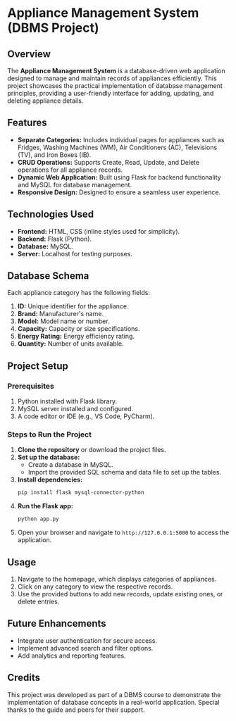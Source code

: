 # Appliance Management System (DBMS Project)

## Overview
The **Appliance Management System** is a database-driven web application designed to manage and maintain records of appliances efficiently. This project showcases the practical implementation of database management principles, providing a user-friendly interface for adding, updating, and deleting appliance details.

## Features
- **Separate Categories:** Includes individual pages for appliances such as Fridges, Washing Machines (WM), Air Conditioners (AC), Televisions (TV), and Iron Boxes (IB).
- **CRUD Operations:** Supports Create, Read, Update, and Delete operations for all appliance records.
- **Dynamic Web Application:** Built using Flask for backend functionality and MySQL for database management.
- **Responsive Design:** Designed to ensure a seamless user experience.

## Technologies Used
- **Frontend:** HTML, CSS (inline styles used for simplicity).
- **Backend:** Flask (Python).
- **Database:** MySQL.
- **Server:** Localhost for testing purposes.

## Database Schema
Each appliance category has the following fields:
1. **ID:** Unique identifier for the appliance.
2. **Brand:** Manufacturer's name.
3. **Model:** Model name or number.
4. **Capacity:** Capacity or size specifications.
5. **Energy Rating:** Energy efficiency rating.
6. **Quantity:** Number of units available.

## Project Setup
### Prerequisites
1. Python installed with Flask library.
2. MySQL server installed and configured.
3. A code editor or IDE (e.g., VS Code, PyCharm).

### Steps to Run the Project
1. **Clone the repository** or download the project files.
2. **Set up the database:**
   - Create a database in MySQL.
   - Import the provided SQL schema and data file to set up the tables.
3. **Install dependencies:**
   ```bash
   pip install flask mysql-connector-python
   ```
4. **Run the Flask app:**
   ```bash
   python app.py
   ```
5. Open your browser and navigate to `http://127.0.0.1:5000` to access the application.

## Usage
1. Navigate to the homepage, which displays categories of appliances.
2. Click on any category to view the respective records.
3. Use the provided buttons to add new records, update existing ones, or delete entries.

## Future Enhancements
- Integrate user authentication for secure access.
- Implement advanced search and filter options.
- Add analytics and reporting features.

## Credits
This project was developed as part of a DBMS course to demonstrate the implementation of database concepts in a real-world application. Special thanks to the guide and peers for their support.



